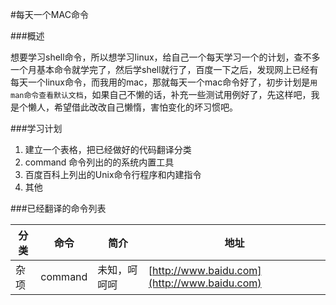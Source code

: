#每天一个MAC命令

###概述
   
想要学习shell命令，所以想学习linux，给自己一个每天学习一个的计划，查不多一个月基本命令就学完了，然后学shell就行了，百度一下之后，发现网上已经有每天一个linux命令，而我用的mac，那就每天一个mac命令好了，初步计划是`用man命令查看默认文档`，如果自己不懒的话，补充一些测试用例好了，先这样吧，我是个懒人，希望借此改改自己懒惰，害怕变化的坏习惯吧。 


###学习计划
1. 建立一个表格，把已经做好的代码翻译分类
1. command 命令列出的的系统内置工具
2. 百度百科上列出的Unix命令行程序和内建指令
3. 其他


###已经翻译的命令列表

| 分类 | 命令 | 简介 | 地址 | 
| --- | --- | --- | --- |
| 杂项 | command | 未知，呵呵呵 | [http://www.baidu.com](http://www.baidu.com) |

